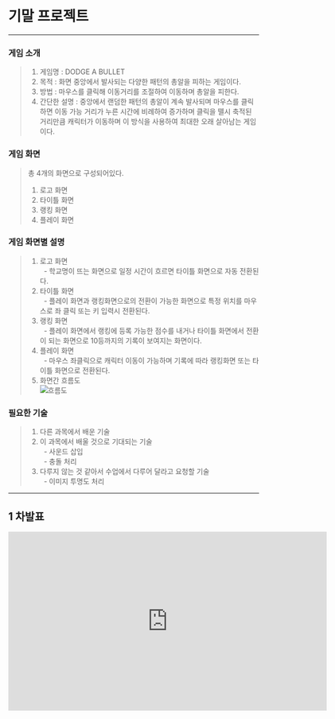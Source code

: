 # 기말 프로젝트
------------
### 게임 소개
> 1. 게임명 : DODGE A BULLET  
> 2. 목적 : 화면 중앙에서 발사되는 다양한 패턴의 총알을 피하는 게임이다.  
> 3. 방법 : 마우스를 클릭해 이동거리를 조절하여 이동하며 총알을 피한다.  
> 4. 간단한 설명 : 중앙에서 랜덤한 패턴의 총알이 계속 발사되며 마우스를 클릭하면 이동 가능 거리가 누른 시간에 비례하여 증가하며 클릭을 뗄시 축적된 거리만큼 캐릭터가 이동하며 이 방식을 사용하여 최대한 오래 살아남는 게임이다.  
### 게임 화면
> 총 4개의 화면으로 구성되어있다.  
> 1. 로고 화면  
> 2. 타이틀 화면  
> 3. 랭킹 화면  
> 4. 플레이 화면  
### 게임 화면별 설명
> 1. 로고 화면  
> &nbsp;  - 학교명이 뜨는 화면으로 일정 시간이 흐르면 타이틀 화면으로 자동 전환된다.  
> 2. 타이틀 화면  
> &nbsp;  - 플레이 화면과 랭킹화면으로의 전환이 가능한 화면으로 특정 위치를 마우스로 좌 클릭 또는 키 입력시 전환된다.  
> 3. 랭킹 화면  
> &nbsp;  - 플레이 화면에서 랭킹에 등록 가능한 점수를 내거나 타이틀 화면에서 전환이 되는 화면으로 10등까지의 기록이 보여지는 화면이다.  
> 4. 플레이 화면  
> &nbsp;  - 마우스 좌클릭으로 캐릭터 이동이 가능하며 기록에 따라 랭킹화면 또는 타이틀 화면으로 전환된다.  
> 5. 화면간 흐름도  
> ![흐름도](https://user-images.githubusercontent.com/63406107/94263799-93d74480-ff70-11ea-80f8-772320c472c1.PNG)  
### 필요한 기술
> 1. 다른 과목에서 배운 기술  
> 2. 이 과목에서 배울 것으로 기대되는 기술  
> &nbsp;  - 사운드 삽입  
> &nbsp;  - 충돌 처리  
> 3. 다루지 않는 것 같아서 수업에서 다루어 달라고 요청할 기술  
> &nbsp;  - 이미지 투명도 처리  
--------------  
## 1 차발표  
<iframe width="640" height="360" src="https://youtu.be/o7kE9Cnu8Jw" frameborder="0" gesture="media" allowfullscreen=""></iframe>
